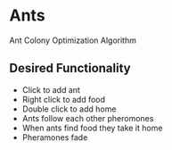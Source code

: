 # Ants #
Ant Colony Optimization Algorithm
## Desired Functionality ##
* Click to add ant
* Right click to add food
* Double click to add home
* Ants follow each other pheromones
* When ants find food they take it home
* Pheramones fade
